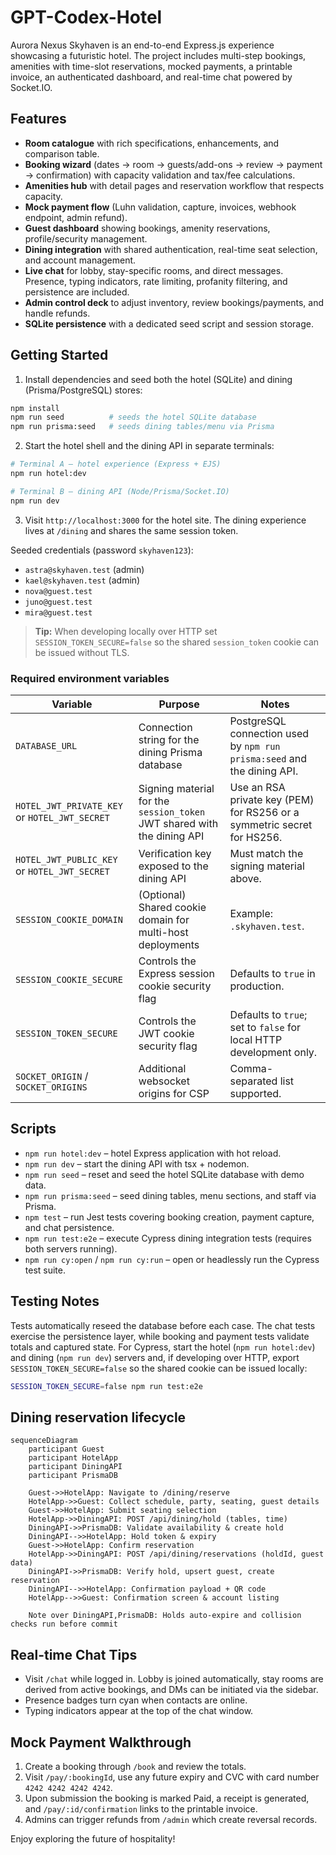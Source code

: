 # GPT-Codex-Hotel

Aurora Nexus Skyhaven is an end-to-end Express.js experience showcasing a futuristic hotel. The project includes multi-step bookings, amenities with time-slot reservations, mocked payments, a printable invoice, an authenticated dashboard, and real-time chat powered by Socket.IO.

## Features

- **Room catalogue** with rich specifications, enhancements, and comparison table.
- **Booking wizard** (dates → room → guests/add-ons → review → payment → confirmation) with capacity validation and tax/fee calculations.
- **Amenities hub** with detail pages and reservation workflow that respects capacity.
- **Mock payment flow** (Luhn validation, capture, invoices, webhook endpoint, admin refund).
- **Guest dashboard** showing bookings, amenity reservations, profile/security management.
- **Dining integration** with shared authentication, real-time seat selection, and account management.
- **Live chat** for lobby, stay-specific rooms, and direct messages. Presence, typing indicators, rate limiting, profanity filtering, and persistence are included.
- **Admin control deck** to adjust inventory, review bookings/payments, and handle refunds.
- **SQLite persistence** with a dedicated seed script and session storage.

## Getting Started

1. Install dependencies and seed both the hotel (SQLite) and dining (Prisma/PostgreSQL) stores:

```bash
npm install
npm run seed          # seeds the hotel SQLite database
npm run prisma:seed   # seeds dining tables/menu via Prisma
```

2. Start the hotel shell and the dining API in separate terminals:

```bash
# Terminal A – hotel experience (Express + EJS)
npm run hotel:dev

# Terminal B – dining API (Node/Prisma/Socket.IO)
npm run dev
```

3. Visit `http://localhost:3000` for the hotel site. The dining experience lives at `/dining` and shares the same session token.

Seeded credentials (password `skyhaven123`):

- `astra@skyhaven.test` (admin)
- `kael@skyhaven.test` (admin)
- `nova@guest.test`
- `juno@guest.test`
- `mira@guest.test`

> **Tip:** When developing locally over HTTP set `SESSION_TOKEN_SECURE=false` so the shared `session_token` cookie can be issued without TLS.

### Required environment variables

| Variable | Purpose | Notes |
| --- | --- | --- |
| `DATABASE_URL` | Connection string for the dining Prisma database | PostgreSQL connection used by `npm run prisma:seed` and the dining API. |
| `HOTEL_JWT_PRIVATE_KEY` or `HOTEL_JWT_SECRET` | Signing material for the `session_token` JWT shared with the dining API | Use an RSA private key (PEM) for RS256 or a symmetric secret for HS256. |
| `HOTEL_JWT_PUBLIC_KEY` or `HOTEL_JWT_SECRET` | Verification key exposed to the dining API | Must match the signing material above. |
| `SESSION_COOKIE_DOMAIN` | (Optional) Shared cookie domain for multi-host deployments | Example: `.skyhaven.test`. |
| `SESSION_COOKIE_SECURE` | Controls the Express session cookie security flag | Defaults to `true` in production. |
| `SESSION_TOKEN_SECURE` | Controls the JWT cookie security flag | Defaults to `true`; set to `false` for local HTTP development only. |
| `SOCKET_ORIGIN` / `SOCKET_ORIGINS` | Additional websocket origins for CSP | Comma-separated list supported. |

## Scripts

- `npm run hotel:dev` – hotel Express application with hot reload.
- `npm run dev` – start the dining API with tsx + nodemon.
- `npm run seed` – reset and seed the hotel SQLite database with demo data.
- `npm run prisma:seed` – seed dining tables, menu sections, and staff via Prisma.
- `npm test` – run Jest tests covering booking creation, payment capture, and chat persistence.
- `npm run test:e2e` – execute Cypress dining integration tests (requires both servers running).
- `npm run cy:open` / `npm run cy:run` – open or headlessly run the Cypress test suite.

## Testing Notes

Tests automatically reseed the database before each case. The chat tests exercise the persistence layer, while booking and payment tests validate totals and captured state. For Cypress, start the hotel (`npm run hotel:dev`) and dining (`npm run dev`) servers and, if developing over HTTP, export `SESSION_TOKEN_SECURE=false` so the shared cookie can be issued locally:

```bash
SESSION_TOKEN_SECURE=false npm run test:e2e
```

## Dining reservation lifecycle

```mermaid
sequenceDiagram
    participant Guest
    participant HotelApp
    participant DiningAPI
    participant PrismaDB

    Guest->>HotelApp: Navigate to /dining/reserve
    HotelApp->>Guest: Collect schedule, party, seating, guest details
    Guest->>HotelApp: Submit seating selection
    HotelApp->>DiningAPI: POST /api/dining/hold (tables, time)
    DiningAPI->>PrismaDB: Validate availability & create hold
    DiningAPI-->>HotelApp: Hold token & expiry
    Guest->>HotelApp: Confirm reservation
    HotelApp->>DiningAPI: POST /api/dining/reservations (holdId, guest data)
    DiningAPI->>PrismaDB: Verify hold, upsert guest, create reservation
    DiningAPI-->>HotelApp: Confirmation payload + QR code
    HotelApp-->>Guest: Confirmation screen & account listing

    Note over DiningAPI,PrismaDB: Holds auto-expire and collision checks run before commit
```

## Real-time Chat Tips

- Visit `/chat` while logged in. Lobby is joined automatically, stay rooms are derived from active bookings, and DMs can be initiated via the sidebar.
- Presence badges turn cyan when contacts are online.
- Typing indicators appear at the top of the chat window.

## Mock Payment Walkthrough

1. Create a booking through `/book` and review the totals.
2. Visit `/pay/:bookingId`, use any future expiry and CVC with card number `4242 4242 4242 4242`.
3. Upon submission the booking is marked Paid, a receipt is generated, and `/pay/:id/confirmation` links to the printable invoice.
4. Admins can trigger refunds from `/admin` which create reversal records.

Enjoy exploring the future of hospitality!
